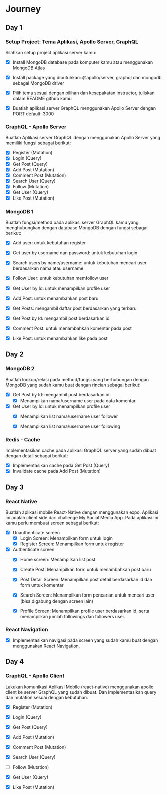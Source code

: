 # Journey

## Day 1

### Setup Project: Tema Aplikasi, Apollo Server, GraphQL
Silahkan setup project aplikasi server kamu:
- [x] Install MongoDB database pada komputer kamu atau menggunakan MongoDB Atlas
- [x] Install package yang dibutuhkan: @apollo/server, graphql dan mongodb sebagai MongoDB driver
- [x] Pilih tema sesuai dengan pilihan dan kesepakatan instructor, tuliskan dalam README github kamu
- [x] Buatlah aplikasi server GraphQL menggunakan Apollo Server dengan PORT default: 3000


### GraphQL - Apollo Server
Buatlah Aplikasi server GraphQL dengan menggunakan Apollo Server yang memiliki fungsi sebagai berikut:
- [x] Register (Mutation)
- [x] Login (Query)
- [x] Get Post (Query)
- [x] Add Post (Mutation)
- [x] Comment Post (Mutation)
- [x] Search User (Query)
- [x] Follow (Mutation)
- [x] Get User (Query)
- [x] Like Post (Mutation)

### MongoDB 1
Buatlah fungsi/method pada aplikasi server GraphQL kamu yang menghubungkan dengan database MongoDB dengan fungsi sebagai berikut:
- [x] Add user: untuk kebutuhan register
- [x] Get user by username dan password: untuk kebutuhan login
- [x] Search users by name/username: untuk kebutuhan mencari user berdasarkan nama atau username
- [x] Follow User: untuk kebutuhan memfollow user
- [x] Get User by Id: untuk menampilkan profile user
- [x] Add Post: untuk menambahkan post baru
- [x] Get Posts: mengambil daftar post berdasarkan yang terbaru
- [x] Get Post by Id: mengambil post berdasarkan id
- [x] Comment Post: untuk menambahkan komentar pada post
- [x] Like Post: untuk menambahkan like pada post


## Day 2

### MongoDB 2
Buatlah lookup/relasi pada method/fungsi yang berhubungan dengan MongoDB yang sudah kamu buat dengan rincian sebagai berikut:
- [x] Get Post by Id: mengambil post berdasarkan id
  - [x] Menampilkan nama/username user pada data komentar

- [x] Get User by Id: untuk menampilkan profile user
  - [x] Menampilkan list nama/username user follower
  - [x] Menampilkan list nama/username user following


### Redis - Cache
Implementasikan cache pada aplikasi GraphQL server yang sudah dibuat dengan detail sebagai berikut:
- [x] Implementasikan cache pada Get Post (Query)
- [x] Invalidate cache pada Add Post (Mutation)

## Day 3
### React Native
Buatlah aplikasi mobile React-Native dengan menggunakan expo. Aplikasi ini adalah client side dari challenge My Social Media App.
Pada aplikasi ini kamu perlu membuat screen sebagai berikut:
- [x] Unauthenticate screen
  - [x] Login Screen: Menampilkan form untuk login
  - [x] Register Screen: Menampilkan form untuk register

- [x] Authenticate screen
  - [x] Home screen: Menampilkan list post
  - [x] Create Post: Menampilkan form untuk menambahkan post baru
  - [x] Post Detail Screen: Menampilkan post detail berdasarkan id dan form untuk komentar
  - [x] Search Screen: Menampilkan form pencarian untuk mencari user (bisa digabung dengan screen lain)
  - [x] Profile Screen: Menampilkan profile user berdasarkan id, serta menampilkan jumlah followings dan followers user.


### React Navigation
 - [x] Implementasikan navigasi pada screen yang sudah kamu buat dengan menggunakan React Navigation.


## Day 4
### GraphQL - Apollo Client
Lakukan komunikasi Aplikasi Mobile (react-native) menggunakan apollo client ke server GraphQL  yang sudah dibuat. Dan Implementasikan query dan mutation sesuai dengan kebutuhan.
- [x] Register (Mutation)
- [x] Login (Query)
- [x] Get Post (Query)
- [x] Add Post (Mutation)
- [x] Comment Post (Mutation)
- [x] Search User (Query)
- [ ] Follow (Mutation)
- [x] Get User (Query)
- [x] Like Post (Mutation)

